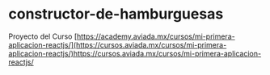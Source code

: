 # constructor-de-hamburguesas

Proyecto del Curso
[https://academy.aviada.mx/cursos/mi-primera-aplicacion-reactjs/](https://cursos.aviada.mx/cursos/mi-primera-aplicacion-reactjs/)https://cursos.aviada.mx/cursos/mi-primera-aplicacion-reactjs/
